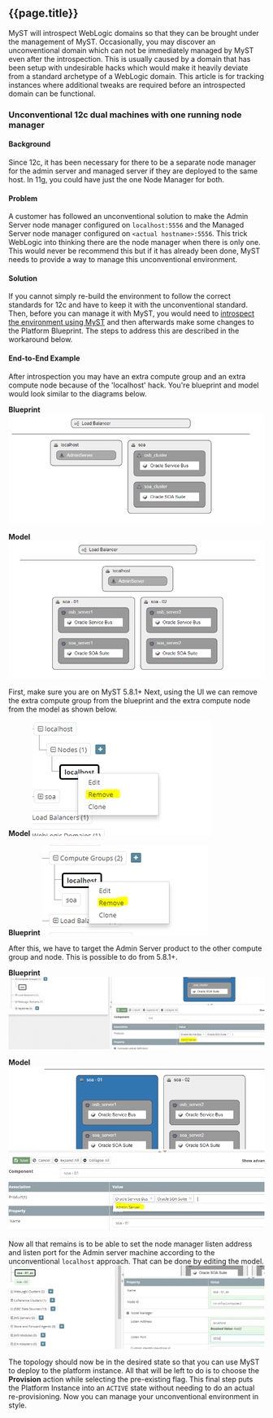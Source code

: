 ## {{page.title}}

MyST will introspect WebLogic domains so that they can be brought under the management of MyST. Occasionally, you may discover an unconventional domain which can not be immediately managed by MyST even after the introspection. This is usually caused by a domain that has been setup with undesirable hacks which would make it heavily deviate from a standard archetype of a WebLogic domain. This article is for tracking instances where additional tweaks are required before an introspected domain can be functional. 

### Unconventional 12c dual machines with one running node manager

#### Background

Since 12c, it has been necessary for there to be a separate node manager for the admin server and managed server if they are deployed to the same host. In 11g, you could have just the one Node Manager for both.

#### Problem

A customer has followed an unconventional solution to make the Admin Server  node manager configured on `localhost:5556` and the Managed Server node manager configured on `<actual hostname>:5556`. This trick WebLogic into thinking there are the node manager when there is only one. This would never be recommend this but if it has already been done, MyST needs to provide a way to manage this unconventional environment.

#### Solution

If you cannot simply re-build the environment to follow the correct standards for 12c and have to keep it with the unconventional standard. Then, before you can manage it with MyST, you would need to [introspect the environment using MyST](https://docs.rubiconred.com/myst-studio/platform/introspection/) and then afterwards make some changes to the Platform Blueprint. The steps to address this are described in the workaround below.

#### End-to-End Example

After introspection you may have an extra compute group and an extra compute node because of the 'localhost' hack. You're blueprint and model would look similar to the diagrams below.
 
**Blueprint**
![](/assets/pastedImage_1.png)

**Model**
![](/assets/pastedImage_4.png)
 
First, make sure you are on MyST 5.8.1+
Next, using the UI we can remove the extra compute group from the blueprint and the extra compute node from the model as shown below.
 
**Model**
![](/assets/pastedImage_6.png)
 
**Blueprint**
![](/assets/pastedImage_7.png)
 
After this, we have to target the Admin Server product to the other compute group and node. This is possible to do from 5.8.1+.
 
**Blueprint**
![](/assets/pastedImage_10.png) 
 
**Model**
![](/assets/pastedImage_13.png)
 
Now all that remains is to be able to set the node manager listen address and listen port for the Admin server machine according to the unconventional `localhost` approach. That can be done by editing the model.
![](/assets/pastedImage_14.png)

The topology should now be in the desired state so that you can use MyST to deploy to the platform instance. All that will be left to do is to choose the **Provision** action while selecting the pre-existing flag. This final step puts the Platform Instance into an `ACTIVE` state without needing to do an actual re-provisioning. Now you can manage your unconventional environment in style.

